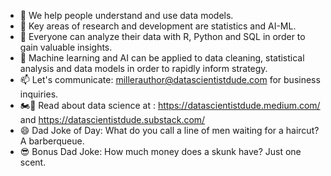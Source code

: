 - 👋 We help people understand and use data models.
- 👀 Key areas of research and development are statistics and AI-ML.  
- 🌱 Everyone can analyze their data with R, Python and SQL in order to gain valuable insights.
- 💞️ Machine learning and AI can be applied to data cleaning, statistical analysis and data models in order to rapidly inform strategy.
- 📫 Let's communicate: millerauthor@datascientistdude.com for business inquiries.
- 🏍️💨 Read about data science at : https://datascientistdude.medium.com/ and https://datascientistdude.substack.com/
- 😄 Dad Joke of Day: What do you call a line of men waiting for a haircut? A barberqueue.
- 😎 Bonus Dad Joke: How much money does a skunk have? Just one scent.
<!---
DSD-resilience/DSD-resilience is a ✨ special ✨ repository because its `README.md` (this file) appears on your GitHub profile.
You can click the Preview link to take a look at your changes.
--->
